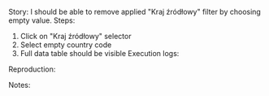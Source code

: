 Story:
I should be able to remove applied "Kraj źródłowy" filter by choosing empty value.
Steps:
1. Click on "Kraj źródłowy" selector
2. Select empty country code
3. Full data table should be visible
Execution logs:

Reproduction:

Notes:

